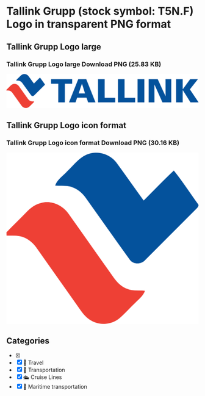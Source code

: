 # Tallink Grupp (stock symbol: T5N.F) Logo in transparent PNG format

## Tallink Grupp Logo large

### Tallink Grupp Logo large Download PNG (25.83 KB)

![Tallink Grupp Logo large Download PNG (25.83 KB)](/img/orig/T5N.F_BIG-78654816.png)

## Tallink Grupp Logo icon format

### Tallink Grupp Logo icon format Download PNG (30.16 KB)

![Tallink Grupp Logo icon format Download PNG (30.16 KB)](/img/orig/T5N.F-f7361b00.png)



## Categories
- [x] 
- [x] 🌴 Travel
- [x] 🚚 Transportation
- [x] 🛳 Cruise Lines
- [x] 🚢 Maritime transportation
